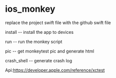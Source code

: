 # ios_monkey
replace the project swift file with the github swift file

install -- install the app to devices 

run -- run the monkey script

pic -- get monkeytest pic and generate html

crash_shell -- generate crash log

Api:https://developer.apple.com/reference/xctest
